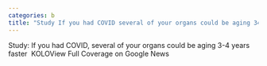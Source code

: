 ```yaml
---
categories: b
title: "Study If you had COVID several of your organs could be aging 34 years faster  KOLO"
---
```

Study: If you had COVID, several of your organs could be aging 3-4 years faster&nbsp;&nbsp;KOLOView Full Coverage on Google News